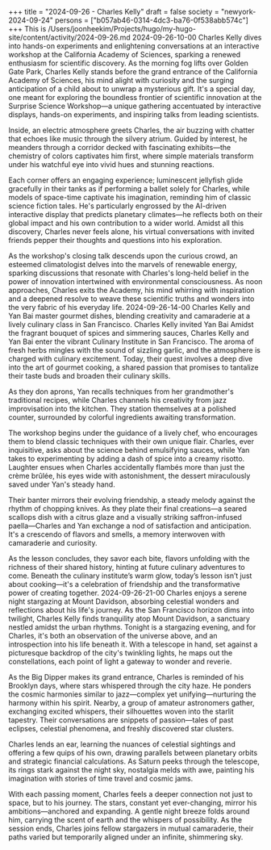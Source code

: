 +++
title = "2024-09-26 - Charles Kelly"
draft = false
society = "newyork-2024-09-24"
persons = ["b057ab46-0314-4dc3-ba76-0f538abb574c"]
+++
This is /Users/joonheekim/Projects/hugo/my-hugo-site/content/activity/2024-09-26.md
2024-09-26-10-00
Charles Kelly dives into hands-on experiments and enlightening conversations at an interactive workshop at the California Academy of Sciences, sparking a renewed enthusiasm for scientific discovery.
As the morning fog lifts over Golden Gate Park, Charles Kelly stands before the grand entrance of the California Academy of Sciences, his mind alight with curiosity and the surging anticipation of a child about to unwrap a mysterious gift. It's a special day, one meant for exploring the boundless frontier of scientific innovation at the Surprise Science Workshop—a unique gathering accentuated by interactive displays, hands-on experiments, and inspiring talks from leading scientists. 

Inside, an electric atmosphere greets Charles, the air buzzing with chatter that echoes like music through the silvery atrium. Guided by interest, he meanders through a corridor decked with fascinating exhibits—the chemistry of colors captivates him first, where simple materials transform under his watchful eye into vivid hues and stunning reactions.

Each corner offers an engaging experience; luminescent jellyfish glide gracefully in their tanks as if performing a ballet solely for Charles, while models of space-time captivate his imagination, reminding him of classic science fiction tales. He's particularly engrossed by the AI-driven interactive display that predicts planetary climates—he reflects both on their global impact and his own contribution to a wider world. Amidst all this discovery, Charles never feels alone, his virtual conversations with invited friends pepper their thoughts and questions into his exploration.

As the workshop's closing talk descends upon the curious crowd, an esteemed climatologist delves into the marvels of renewable energy, sparking discussions that resonate with Charles's long-held belief in the power of innovation intertwined with environmental consciousness. As noon approaches, Charles exits the Academy, his mind whirring with inspiration and a deepened resolve to weave these scientific truths and wonders into the very fabric of his everyday life.
2024-09-26-14-00
Charles Kelly and Yan Bai master gourmet dishes, blending creativity and camaraderie at a lively culinary class in San Francisco.
Charles Kelly invited Yan Bai
Amidst the fragrant bouquet of spices and simmering sauces, Charles Kelly and Yan Bai enter the vibrant Culinary Institute in San Francisco. The aroma of fresh herbs mingles with the sound of sizzling garlic, and the atmosphere is charged with culinary excitement. Today, their quest involves a deep dive into the art of gourmet cooking, a shared passion that promises to tantalize their taste buds and broaden their culinary skills.

As they don aprons, Yan recalls techniques from her grandmother's traditional recipes, while Charles channels his creativity from jazz improvisation into the kitchen. They station themselves at a polished counter, surrounded by colorful ingredients awaiting transformation.

The workshop begins under the guidance of a lively chef, who encourages them to blend classic techniques with their own unique flair. Charles, ever inquisitive, asks about the science behind emulsifying sauces, while Yan takes to experimenting by adding a dash of spice into a creamy risotto. Laughter ensues when Charles accidentally flambés more than just the crème brûlée, his eyes wide with astonishment, the dessert miraculously saved under Yan's steady hand.

Their banter mirrors their evolving friendship, a steady melody against the rhythm of chopping knives. As they plate their final creations—a seared scallops dish with a citrus glaze and a visually striking saffron-infused paella—Charles and Yan exchange a nod of satisfaction and anticipation. It's a crescendo of flavors and smells, a memory interwoven with camaraderie and curiosity.

As the lesson concludes, they savor each bite, flavors unfolding with the richness of their shared history, hinting at future culinary adventures to come. Beneath the culinary institute’s warm glow, today’s lesson isn’t just about cooking—it's a celebration of friendship and the transformative power of creating together.
2024-09-26-21-00
Charles enjoys a serene night stargazing at Mount Davidson, absorbing celestial wonders and reflections about his life's journey.
As the San Francisco horizon dims into twilight, Charles Kelly finds tranquility atop Mount Davidson, a sanctuary nestled amidst the urban rhythms. Tonight is a stargazing evening, and for Charles, it's both an observation of the universe above, and an introspection into his life beneath it. With a telescope in hand, set against a picturesque backdrop of the city's twinkling lights, he maps out the constellations, each point of light a gateway to wonder and reverie.

As the Big Dipper makes its grand entrance, Charles is reminded of his Brooklyn days, where stars whispered through the city haze. He ponders the cosmic harmonies similar to jazz—complex yet unifying—nurturing the harmony within his spirit. Nearby, a group of amateur astronomers gather, exchanging excited whispers, their silhouettes woven into the starlit tapestry. Their conversations are snippets of passion—tales of past eclipses, celestial phenomena, and freshly discovered star clusters.

Charles lends an ear, learning the nuances of celestial sightings and offering a few quips of his own, drawing parallels between planetary orbits and strategic financial calculations. As Saturn peeks through the telescope, its rings stark against the night sky, nostalgia melds with awe, painting his imagination with stories of time travel and cosmic jams.

With each passing moment, Charles feels a deeper connection not just to space, but to his journey. The stars, constant yet ever-changing, mirror his ambitions—anchored and expanding. A gentle night breeze folds around him, carrying the scent of earth and the whispers of possibility. As the session ends, Charles joins fellow stargazers in mutual camaraderie, their paths varied but temporarily aligned under an infinite, shimmering sky.

